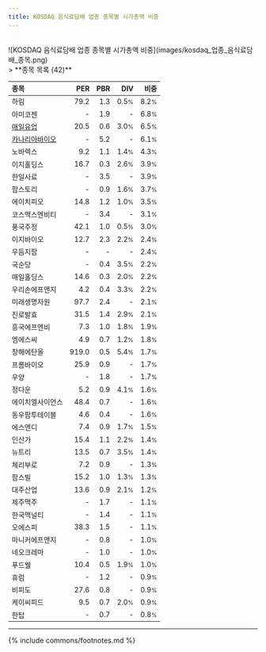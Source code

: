```yaml
---
title: KOSDAQ 음식료담배 업종 종목별 시가총액 비중
---
```

<br>
![KOSDAQ 음식료담배 업종 종목별 시가총액 비중](images/kosdaq_업종_음식료담배_종목.png)
<br>
> **종목 목록 (42)**<a id="list"></a>

| **종목** | **PER** | **PBR** | **DIV** | **비중** |
| :------- | ------: | ------: | ------: | -------: |
| 하림 | 79.2 | 1.3 | 0.5<small>%</small> | 8.2<small>%</small> |
| 아미코젠 | - | 1.9 | - | 6.8<small>%</small> |
| [매일유업](/267980/) | 20.5 | 0.6 | 3.0<small>%</small> | 6.5<small>%</small> |
| [카나리아바이오](/016790/) | - | 5.2 | - | 6.1<small>%</small> |
| 노바렉스 | 9.2 | 1.1 | 1.4<small>%</small> | 4.3<small>%</small> |
| 이지홀딩스 | 16.7 | 0.3 | 2.6<small>%</small> | 3.9<small>%</small> |
| 한일사료 | - | 3.5 | - | 3.9<small>%</small> |
| 팜스토리 | - | 0.9 | 1.6<small>%</small> | 3.7<small>%</small> |
| 에이치피오 | 14.8 | 1.2 | 1.0<small>%</small> | 3.5<small>%</small> |
| 코스맥스엔비티 | - | 3.4 | - | 3.1<small>%</small> |
| 풍국주정 | 42.1 | 1.0 | 0.5<small>%</small> | 3.0<small>%</small> |
| 이지바이오 | 12.7 | 2.3 | 2.2<small>%</small> | 2.4<small>%</small> |
| 우듬지팜 | - | - | - | 2.4<small>%</small> |
| 국순당 | - | 0.4 | 3.5<small>%</small> | 2.2<small>%</small> |
| 매일홀딩스 | 14.6 | 0.3 | 2.0<small>%</small> | 2.2<small>%</small> |
| 우리손에프앤지 | 4.2 | 0.4 | 3.3<small>%</small> | 2.2<small>%</small> |
| 미래생명자원 | 97.7 | 2.4 | - | 2.1<small>%</small> |
| 진로발효 | 31.5 | 1.4 | 2.9<small>%</small> | 2.1<small>%</small> |
| 흥국에프엔비 | 7.3 | 1.0 | 1.8<small>%</small> | 1.9<small>%</small> |
| 엠에스씨 | 4.9 | 0.7 | 1.2<small>%</small> | 1.8<small>%</small> |
| 창해에탄올 | 919.0 | 0.5 | 5.4<small>%</small> | 1.7<small>%</small> |
| 프롬바이오 | 25.9 | 0.9 | - | 1.7<small>%</small> |
| 우양 | - | 1.8 | - | 1.7<small>%</small> |
| 정다운 | 5.2 | 0.9 | 4.1<small>%</small> | 1.6<small>%</small> |
| 에이치엘사이언스 | 48.4 | 0.7 | - | 1.6<small>%</small> |
| 동우팜투테이블 | 4.6 | 0.4 | - | 1.6<small>%</small> |
| 에스앤디 | 7.4 | 0.9 | 1.7<small>%</small> | 1.5<small>%</small> |
| 인산가 | 15.4 | 1.1 | 2.2<small>%</small> | 1.4<small>%</small> |
| 뉴트리 | 13.5 | 0.7 | 3.5<small>%</small> | 1.4<small>%</small> |
| 체리부로 | 7.2 | 0.9 | - | 1.3<small>%</small> |
| 팜스빌 | 15.2 | 1.0 | 1.3<small>%</small> | 1.3<small>%</small> |
| 대주산업 | 13.6 | 0.9 | 2.1<small>%</small> | 1.2<small>%</small> |
| 제주맥주 | - | 1.7 | - | 1.1<small>%</small> |
| 한국맥널티 | - | 1.4 | - | 1.1<small>%</small> |
| 오에스피 | 38.3 | 1.5 | - | 1.1<small>%</small> |
| 마니커에프앤지 | - | 0.8 | - | 1.0<small>%</small> |
| 네오크레마 | - | 1.0 | - | 1.0<small>%</small> |
| 푸드웰 | 10.4 | 0.5 | 1.9<small>%</small> | 1.0<small>%</small> |
| 휴럼 | - | 1.2 | - | 0.9<small>%</small> |
| 비피도 | 27.6 | 0.8 | - | 0.9<small>%</small> |
| 케이씨피드 | 9.5 | 0.7 | 2.0<small>%</small> | 0.9<small>%</small> |
| 한탑 | - | 0.7 | - | 0.8<small>%</small> |

---
{% include commons/footnotes.md %}